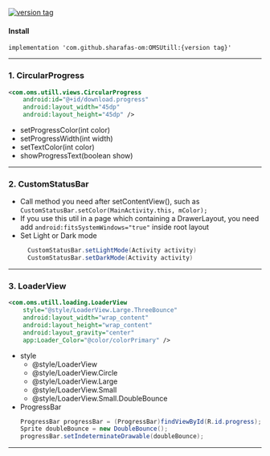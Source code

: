 [![version tag](https://jitpack.io/v/sharafas-om/OMSUtill.svg)](https://github.com/sharafas-om/OMSUtill)
#### **Install**
    implementation 'com.github.sharafas-om:OMSUtill:{version tag}'

------------
 ### 1. CircularProgress
```xml
<com.oms.utill.views.CircularProgress
	android:id="@+id/download.progress"
	android:layout_width="45dp"
	android:layout_height="45dp" />
```
- setProgressColor(int color)
- setProgressWidth(int width)
- setTextColor(int color)
- showProgressText(boolean show)

------------
### 2.  CustomStatusBar
- Call method you need after setContentView(), such as 
	`CustomStatusBar.setColor(MainActivity.this, mColor);`
- If you use this util in a page which containing a DrawerLayout, you need add `android:fitsSystemWindows="true"` inside root layout
- Set Light or Dark mode
	```java
	  CustomStatusBar.setLightMode(Activity activity)
	  CustomStatusBar.setDarkMode(Activity activity)
	```

------------
### 3.  LoaderView
```xml
<com.oms.utill.loading.LoaderView 
    style="@style/LoaderView.Large.ThreeBounce"
    android:layout_width="wrap_content"
    android:layout_height="wrap_content"
    android:layout_gravity="center"
    app:Loader_Color="@color/colorPrimary" />
```
- style
	- @style/LoaderView
	- @style/LoaderView.Circle
	- @style/LoaderView.Large
	- @style/LoaderView.Small
	- @style/LoaderView.Small.DoubleBounce 
- ProgressBar
	```java
	ProgressBar progressBar = (ProgressBar)findViewById(R.id.progress);
	Sprite doubleBounce = new DoubleBounce();
	progressBar.setIndeterminateDrawable(doubleBounce);
	```
------------






